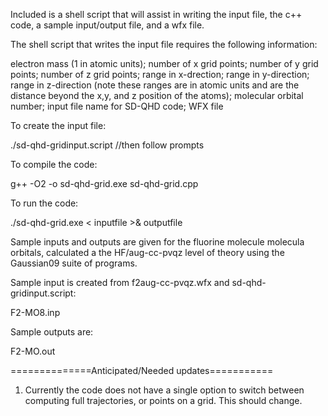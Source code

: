 Included is a shell script that will assist in writing the input file, the c++ code, a sample input/output file, and a wfx file. 

The shell script that writes the input file requires the following information:

electron mass (1 in atomic units); number of x grid points; number of y grid points; number of z grid points; range in x-drection; range in y-direction; range in z-direction (note these ranges are in atomic units and are the distance beyond the x,y, and z position of the atoms); molecular orbital number; input file name for SD-QHD code; WFX file

To create the input file:

./sd-qhd-gridinput.script //then follow prompts

To compile the code:

g++ -O2 -o sd-qhd-grid.exe sd-qhd-grid.cpp

To run the code:

./sd-qhd-grid.exe < inputfile >& outputfile

Sample inputs and outputs are given for the fluorine molecule molecula orbitals, calculated a the HF/aug-cc-pvqz level of theory using the Gaussian09 suite of programs.  

Sample input is created from f2aug-cc-pvqz.wfx and sd-qhd-gridinput.script:

F2-MO8.inp

Sample outputs are:

F2-MO.out

==============Anticipated/Needed updates===========
1. Currently the code does not have a single option to switch between computing full trajectories, or points on a grid. This should change.
